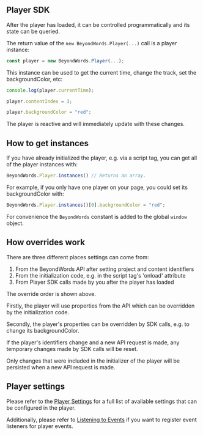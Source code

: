 ## Player SDK

After the player has loaded, it can be controlled programmatically and its state
can be queried.

The return value of the `new BeyondWords.Player(...)` call is a player instance:

```javascript
const player = new BeyondWords.Player(...);
```

This instance can be used to get the current time, change the track, set the
backgroundColor, etc:

```javascript
console.log(player.currentTime);

player.contentIndex = 3;

player.backgroundColor = "red";
```

The player is reactive and will immediately update with these changes.

## How to get instances

If you have already initialized the player, e.g. via a script tag, you can get
all of the player instances with:

```javascript
BeyondWords.Player.instances() // Returns an array.
```

For example, if you only have one player on your page, you could set its
backgroundColor with:

```javascript
BeyondWords.Player.instances()[0].backgroundColor = "red";
```

For convenience the `BeyondWords` constant is added to the global `window` object.

## How overrides work

There are three different places settings can come from:

1. From the BeyondWords API after setting project and content identifiers
2. From the initialization code, e.g. in the script tag's 'onload' attribute
3. From Player SDK calls made by you after the player has loaded

The override order is shown above.

Firstly, the player will use properties from the API which can be overridden by
the initialization code.

Secondly, the player's properties can be overridden by SDK calls, e.g. to
change its backgroundColor.

If the player's identifiers change and a new API request is made, any temporary
changes made by SDK calls will be reset.

Only changes that were included in the initializer of the player will be
persisted when a new API request is made.

## Player settings

Please refer to the [Player Settings](./player-settings.md) for a full list of
available settings that can be configured in the player.

Additionally, please refer to [Listening to Events](./listening-to-events.md) if
you want to register event listeners for player events.
